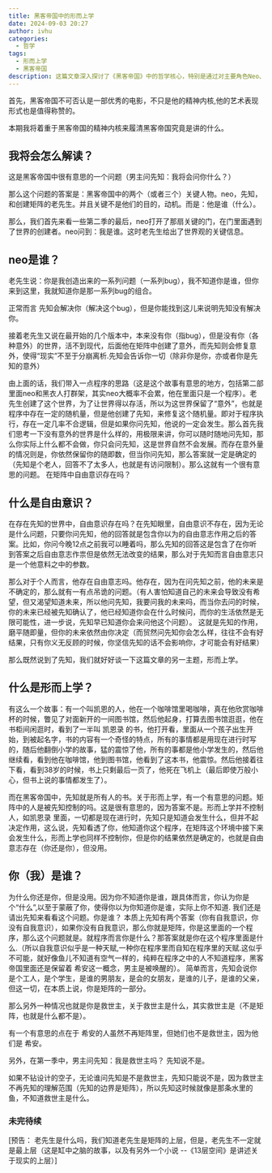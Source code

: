 ```yaml
---
title: 黑客帝国中的形而上学
date: 2024-09-03 20:27
author: ivhu
categories:
  - 哲学
tags:
  - 形而上学
  - 黑客帝国
description: 这篇文章深入探讨了《黑客帝国》中的哲学核心，特别是通过对主要角色Neo、先知和老先生的分析，揭示了电影中的复杂世界观。文章探讨了Neo作为“程序中的变数”，如何象征着自由意志在一个被控制的系统中的存在与挣扎。同时，文章通过形而上学的视角，探讨了先知对未来的预知与个体自由意志之间的矛盾，进一步引发了对自我认知和现实层次的思考。这是一篇关于《黑客帝国》哲学内核的深度解读，探索了自由意志、宿命论以及个体在系统中的定位。
---
```


首先，黑客帝国不可否认是一部优秀的电影，不只是他的精神内核,他的艺术表现形式也是值得称赞的。

本期我将着重于黑客帝国的精神内核来履清黑客帝国究竟是讲的什么。

## 我将会怎么解读？

这是黑客帝国中很有意思的一个问题（男主问先知：我将会问你什么？）

那么这个问题的答案是：黑客帝国中的两个（或者三个）关键人物。neo，先知，和创建矩阵的老先生。并且关键不是他们的目的，动机。而是：他是谁（什么）。

那么，我们首先来看一些第二季的最后，neo打开了那扇关键的门，在门里面遇到了世界的创建者。neo问到：我是谁。这时老先生给出了世界观的关键信息。

## neo是谁？

老先生说：你是我创造出来的一系列问题（一系列bug），我不知道你是谁，但你来到这里，我就知道你是那一系列bug的组合。

正常而言 先知会解决你（解决这个bug），但是你能找到这儿来说明先知没有解决你。

接着老先生又说在最开始的几个版本中，本来没有你（指bug），但是没有你（各种意外）的世界，活不到现代，后面他在矩阵中创建了意外，而先知则会修复意外，使得“现实”不至于分崩离析.先知会告诉你一切（除非你是你，亦或者你是先知的意外）

由上面的话，我们带入一点程序的思路（这是这个故事有意思的地方，包括第二部里面neo和黑衣人打群架，其实neo大概率不会累，他在里面只是一个程序）。老先生创建了这个世界，为了让世界得以存活，所以为这世界保留了“意外”，也就是程序中存在一定的随机量，但是他创建了先知，来修复这个随机量。即对于程序执行，存在一定几率不合逻辑，但是如果你问先知，他说的一定会发生。那么首先我们思考一下没有意外的世界是什么样的，用极限来讲，你可以随时随地问先知，那么你实际上什么都不会做，你只会问先知，这是世界自然不会发展。而存在意外量的情况则是，你依然保留你的随即数，但当你问先知，那么答案就一定是确定的（先知是个老人，回答不了太多人，也就是有访问限制）。那么这就有一个很有意思的问题。 在矩阵中自由意识存在吗？

## 什么是自由意识？

在存在先知的世界中，自由意识存在吗？在先知眼里，自由意识不存在，因为无论是什么问题，只要你问先知，他的回答就是包含你以为的自由意志作用之后的答案。比如，你问今晚12点之前我可以睡着吗，那么先知的回答这是包含了在你听到答案之后自由意志作祟但是依然无法改变的结果，那么对于先知而言自由意志只是一个他意料之中的参数。

那么对于个人而言，他存在自由意志吗。他存在，因为在问先知之前，他的未来是不确定的，那么就有一有点吊诡的问题。（有人害怕知道自己的未来会导致没有希望，但又渴望知道未来，所以他问先知，我要问我的未来吗，而当你去问的时候，你的未来已经被先知确认了，他已经知道你会在什么时候问，而你的生活依然是无限可能性，进一步说，先知早已知道你会来问他这个问题）。
这就是先知的作用，磨平随即量，但你的未来依然由你决定（而贸然问先知你会怎么样，往往不会有好结果，只有你义无反顾的时候，你坚信先知的话不会影响你，才可能会有好结果）

那么既然说到了先知，我们就好好谈一下这篇文章的另一主题，形而上学。

## 什么是形而上学？

有这么一个故事：有一个叫凯恩的人，他在一个咖啡馆里喝咖啡，真在他欣赏咖啡杯的时候，瞥见了对面新开的一间图书馆，然后他起身，打算去图书馆逛逛，他在书柜间闲逛时，看到了一半叫 凯恩录 的书，他打开看，里面从一个孩子出生开始，到被起名字，书的内容有一个奇怪的特点，所有的事情都是用现在进行时写的，随后他翻倒小学的故事，猛的震惊了他，所有的事都是他小学发生的，然后他继续看，看到他在咖啡馆，他到图书馆，他看到了这本书，他震惊。然后他接着往下看，看到38岁的时候，书上只剩最后一页了，他死在飞机上（最后即使万般小心，但书上说的事情都发生了）。

而在黑客帝国中，先知就是所有人的书。关于形而上学，有一个有意思的问题。矩阵中的人是被先知控制的吗。这是很有意思的，因为答案不是。形而上学并不控制人，如凯恩录 里面，一切都是现在进行时，先知只是知道会发生什么，但并不起决定作用，这么说，先知看透了你，他知道你这个程序，在矩阵这个环境中接下来会发生什么，形而上学也同样不控制你，但是你的结果依然是确定的，也就是自由意志存在（你还是你），但没用。

## 你（我）是谁？

为什么你还是你，但是没用。因为你不知道你是谁，跟具体而言，你认为你是个“什么”,以至于蒙蔽了你，使得你以为你知道你是谁，实际上你不知道.
我们还是请出先知来看看这个问题。你是谁？
本质上先知有两个答案（你有自我意识，你没有自我意识），如果你没有自我意识，那么你就是矩阵，你是这里面的一个程序，那么这个问题就是。就程序而言你是什么？那答案就是你在这个程序里面是什么.（所以自我意识似乎是一种天赋,一种你在程序里而自知在程序里的天赋.这似乎不可能，就好像鱼儿不知道有空气一样的，纯粹在程序之中的人不知道程序，黑客帝国里面还是保留着 希安这一概念，男主是被唤醒的）。
简单而言，先知会说你是个工人，是个学生，是谁的男朋友，是会的女朋友，是谁的儿子，是谁的父亲，但这一切，在本质上说，你是矩阵的一部分。

那么另外一种情况也就是你是救世主，关于救世主是什么，其实救世主是（不是矩阵，也就是什么都不是）。

有一个有意思的点在于 希安的人虽然不再矩阵里，但她们也不是救世主，因为他们是 希安。

另外，在第一季中，男主问先知：我是救世主吗？ 先知说不是。

如果不钻设计的空子，无论谁问先知是不是救世主，先知只能说不是，因为救世主不再先知的理解范围（先知的边界是矩阵），所以先知这时候就像是那条水里的鱼，不知道救世主是什么。

### 未完待续

[预告： 老先生是什么吗，我们知道老先生是矩阵的上层，但是，老先生不一定就是最上层（这是缸中之脑的故事，以及有另外一个小说 --《13层空间》是讲述关于现实的上层）]
